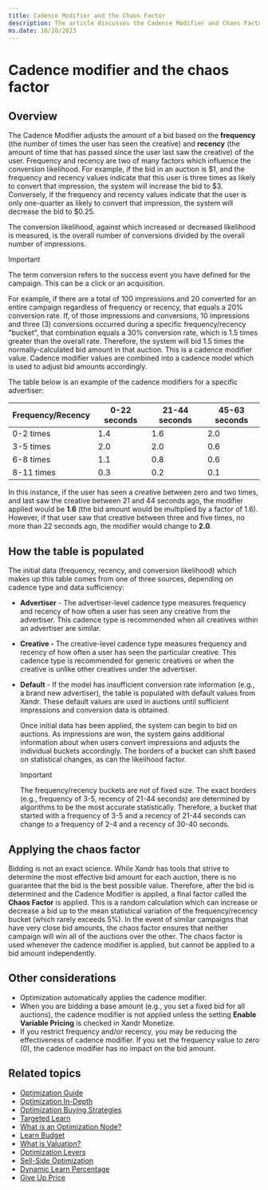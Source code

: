 ```yaml
---
title: Cadence Modifier and the Chaos Factor
description: The article discusses the Cadence Modifier and Chaos Factor, focusing on how the Cadence Modifier influences bid amounts by considering frequency and recency factors.
ms.date: 10/28/2023
---
```


# Cadence modifier and the chaos factor

## Overview

The Cadence Modifier adjusts the amount of a bid based on the **frequency** (the number of times the user has seen the creative) and **recency** (the amount of time that has passed since the user last saw the creative) of the user. Frequency and recency are two of many factors which influence the conversion likelihood. For example, if the bid in an
auction is $1, and the frequency and recency values indicate that this user is three times as likely to convert that impression, the system will increase the bid to $3. Conversely, if the frequency and recency values indicate that the user is only one-quarter as likely to convert that impression, the system will decrease the bid to $0.25.

The conversion likelihood, against which increased or decreased likelihood is measured, is the overall number of conversions divided by the overall number of impressions.

> [!IMPORTANT]
> The term conversion refers to the success event you have defined for the campaign. This can be a click or an acquisition.

For example, if there are a total of 100 impressions and 20 converted for an entire campaign regardless of frequency or recency, that equals a 20% conversion rate. If, of those impressions and conversions, 10 impressions and three (3) conversions occurred during a specific frequency/recency "bucket", that combination equals a 30% conversion
rate, which is 1.5 times greater than the overall rate. Therefore, the system will bid 1.5 times the normally-calculated bid amount in that auction. This is a cadence modifier value. Cadence modifier values are combined into a cadence model which is used to adjust bid amounts accordingly.

The table below is an example of the cadence modifiers for a specific advertiser:

| Frequency/Recency | 0-22 seconds | 21-44 seconds | 45-63 seconds |
|--|--|--|--|
| 0-2 times | 1.4 | 1.6 | 2.0 |
| 3-5 times | 2.0 | 2.0 | 0.6 |
| 6-8 times | 1.1 | 0.8 | 0.6 |
| 8-11 times | 0.3 | 0.2 | 0.1 |

In this instance, if the user has seen a creative between zero and two times, and last saw the creative between 21 and 44 seconds ago, the modifier applied would be **1.6** (the bid amount would be multiplied by a factor of 1.6). However, if that user saw that creative between three and five times, no more than 22 seconds ago, the modifier would change to **2.0**.

## How the table is populated

The initial data (frequency, recency, and conversion likelihood) which makes up this table comes from one of three sources, depending on cadence type and data sufficiency:

- **Advertiser** - The advertiser-level cadence type measures frequency and recency of how often a user has seen any creative from the advertiser. This cadence type is recommended when all creatives within an advertiser are similar.

- **Creative -** The creative-level cadence type measures frequency and recency of how often a user has seen the particular creative. This cadence type is recommended for generic creatives or when the creative is unlike other creatives under the advertiser.

- **Default** - If the model has insufficient conversion rate information (e.g., a brand new advertiser), the table is populated with default values from Xandr. These default
  values are used in auctions until sufficient impressions and conversion data is obtained.

  Once initial data has been applied, the system can begin to bid on auctions. As impressions are won, the system gains additional information about when users convert impressions and adjusts the individual buckets accordingly. The borders of a bucket can shift based on statistical changes, as can the likelihood factor.

  > [!IMPORTANT]
  > The frequency/recency buckets are not of fixed size. The exact borders (e.g., frequency of 3-5, recency of 21-44 seconds) are determined by algorithms to be the most accurate statistically. Therefore, a bucket that started with a frequency of 3-5 and a recency of 21-44 seconds can change to a frequency of 2-4 and a recency of 30-40 seconds.

## Applying the chaos factor

Bidding is not an exact science. While Xandr has tools that strive to determine the most effective bid amount for each auction, there is no guarantee that the bid is the best possible value. Therefore, after the bid is determined and the Cadence Modifier is applied, a final factor called the **Chaos Factor** is applied. This is a random calculation which can increase or decrease a bid up to the mean statistical variation of the frequency/recency bucket (which rarely exceeds 5%). In the event of similar campaigns that have very close bid amounts, the chaos factor ensures that neither campaign will win all of the auctions over the other. The chaos factor is used whenever the cadence modifier is applied, but cannot be applied to a bid amount independently.

## Other considerations

- Optimization automatically applies the cadence modifier.
- When you are bidding a base amount (e.g., you set a fixed bid for all auctions), the cadence modifier is not applied unless the setting **Enable Variable Pricing** is checked in Xandr Monetize.
- If you restrict frequency and/or recency, you may be reducing the effectiveness of cadence modifier. If you set the frequency value to zero (0), the cadence modifier has no impact on the bid amount.

## Related topics

- [Optimization Guide](optimization-guide.md)
- [Optimization In-Depth](optimization-in-depth.md)
- [Optimization Buying Strategies](optimization-buying-strategies.md)
- [Targeted Learn](targeted-learn.md)
- [What is an Optimization Node?](what-is-an-optimization-node.md)
- [Learn Budget](learn-budget.md)
- [What is Valuation?](what-is-valuation.md)
- [Optimization Levers](optimization-levers.md)
- [Sell-Side Optimization](sell-side-optimization.md)
- [Dynamic Learn Percentage](dynamic-learn-percentage.md)
- [Give Up Price](give-up-price.md)
